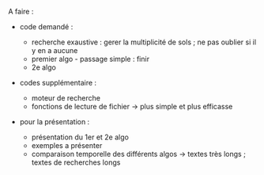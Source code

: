 A faire :

- code demandé :
	- recherche exaustive : gerer la multiplicité de sols ; ne pas oublier si il y en a aucune
	- premier algo - passage simple : finir
	- 2e algo

- codes supplémentaire :
	- moteur de recherche
	- fonctions de lecture de fichier -> plus simple et plus efficasse

- pour la présentation :
	- présentation du 1er et 2e algo
	- exemples a présenter
	- comparaison temporelle des différents algos -> textes très longs ; textes de recherches longs